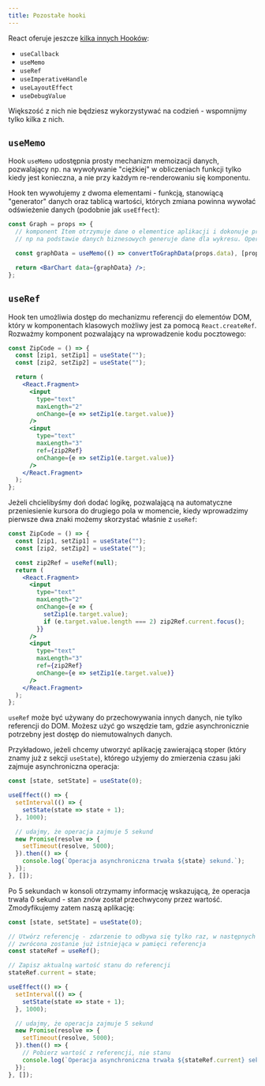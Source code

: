 ```yaml
---
title: Pozostałe hooki
---
```


React oferuje jeszcze [kilka innych Hooków](https://reactjs.org/docs/hooks-reference.html):

- `useCallback`
- `useMemo`
- `useRef`
- `useImperativeHandle`
- `useLayoutEffect`
- `useDebugValue`

Większość z nich nie będziesz wykorzystywać na codzień - wspomnijmy tylko kilka z nich.

## `useMemo`

Hook `useMemo` udostępnia prosty mechanizm memoizacji danych, pozwalający np. na wywoływanie "ciężkiej" w obliczeniach funkcji tylko kiedy jest konieczna, a nie przy każdym re-renderowaniu się komponentu.

Hook ten wywołujemy z dwoma elementami - funkcją, stanowiącą "generator" danych oraz tablicą wartości, których zmiana powinna wywołać odświeżenie danych (podobnie jak `useEffect`):

```jsx
const Graph = props => {
  // komponent Item otrzymuje dane o elementice aplikacji i dokonuje przekształceń,
  // np na podstawie danych biznesowych generuje dane dla wykresu. Operacja taka może być zasobożerna

  const graphData = useMemo(() => convertToGraphData(props.data), [props.data]);

  return <BarChart data={graphData} />;
};
```

## `useRef`

Hook ten umożliwia dostęp do mechanizmu referencji do elementów DOM, który w komponentach klasowych możliwy jest za pomocą `React.createRef`. Rozważmy komponent pozwalający na wprowadzenie kodu pocztowego:

```jsx
const ZipCode = () => {
  const [zip1, setZip1] = useState("");
  const [zip2, setZip2] = useState("");

  return (
    <React.Fragment>
      <input
        type="text"
        maxLength="2"
        onChange={e => setZip1(e.target.value)}
      />
      <input
        type="text"
        maxLength="3"
        ref={zip2Ref}
        onChange={e => setZip1(e.target.value)}
      />
    </React.Fragment>
  );
};
```

Jeżeli chcielibyśmy doń dodać logikę, pozwalającą na automatyczne przeniesienie kursora do drugiego pola w momencie, kiedy wprowadzimy pierwsze dwa znaki możemy skorzystać właśnie z `useRef`:

```jsx
const ZipCode = () => {
  const [zip1, setZip1] = useState("");
  const [zip2, setZip2] = useState("");

  const zip2Ref = useRef(null);
  return (
    <React.Fragment>
      <input
        type="text"
        maxLength="2"
        onChange={e => {
          setZip1(e.target.value);
          if (e.target.value.length === 2) zip2Ref.current.focus();
        }}
      />
      <input
        type="text"
        maxLength="3"
        ref={zip2Ref}
        onChange={e => setZip1(e.target.value)}
      />
    </React.Fragment>
  );
};
```

`useRef` może być używany do przechowywania innych danych, nie tylko referencji do DOM. Możesz użyć go wszędzie tam, gdzie asynchronicznie potrzebny jest dostęp do niemutowalnych danych.

Przykładowo, jeżeli chcemy utworzyć aplikację zawierającą stoper (który znamy już z sekcji `useState`), którego użyjemy do zmierzenia czasu jaki zajmuje asynchroniczna operacja:

```jsx
const [state, setState] = useState(0);

useEffect(() => {
  setInterval(() => {
    setState(state => state + 1);
  }, 1000);

  // udajmy, że operacja zajmuje 5 sekund
  new Promise(resolve => {
    setTimeout(resolve, 5000);
  }).then(() => {
    console.log(`Operacja asynchroniczna trwała ${state} sekund.`);
  });
}, []);
```

Po 5 sekundach w konsoli otrzymamy informację wskazującą, że operacja trwała 0 sekund - stan znów został przechwycony przez wartość. Zmodyfikujemy zatem naszą aplikację:

```jsx
const [state, setState] = useState(0);

// Utwórz referencję - zdarzenie to odbywa się tylko raz, w następnych wywołaniach
// zwrócona zostanie już istniejąca w pamięci referencja
const stateRef = useRef();

// Zapisz aktualną wartość stanu do referencji
stateRef.current = state;

useEffect(() => {
  setInterval(() => {
    setState(state => state + 1);
  }, 1000);

  // udajmy, że operacja zajmuje 5 sekund
  new Promise(resolve => {
    setTimeout(resolve, 5000);
  }).then(() => {
    // Pobierz wartość z referencji, nie stanu
    console.log(`Operacja asynchroniczna trwała ${stateRef.current} sekund.`);
  });
}, []);
```
